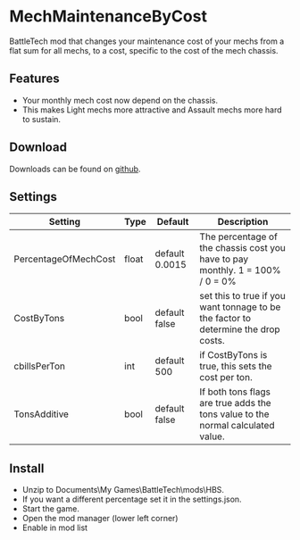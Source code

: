 # MechMaintenanceByCost
BattleTech mod that changes your maintenance cost of your mechs from a flat sum for all mechs, to a cost, specific to the cost of the mech chassis.

## Features
- Your monthly mech cost now depend on the chassis.
- This makes Light mechs more attractive and Assault mechs more hard to sustain.

## Download

Downloads can be found on [github](https://github.com/sqparadox/MechMaintenanceByCost/releases).

## Settings
Setting | Type | Default | Description
--- | --- | --- | ---
PercentageOfMechCost | float | default 0.0015 | The percentage of the chassis cost you have to pay monthly. 1 = 100% / 0 = 0%
CostByTons | bool | default false | set this to true if you want tonnage to be the factor to determine the drop costs.
cbillsPerTon | int | default 500 | if CostByTons is true, this sets the cost per ton.
TonsAdditive | bool | default false | If both tons flags are true adds the tons value to the normal calculated value.
    
## Install
- Unzip to Documents\My Games\BattleTech\mods\HBS.
- If you want a different percentage set it in the settings.json.
- Start the game.
- Open the mod manager (lower left corner)
- Enable in mod list
